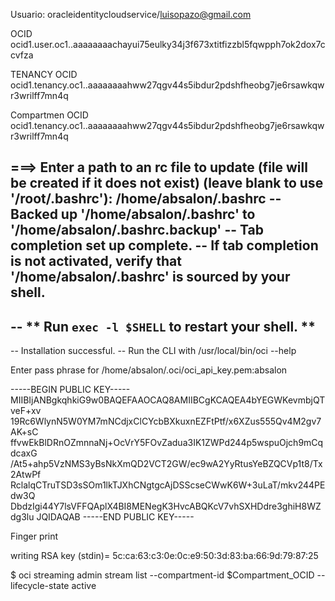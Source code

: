 Usuario:
oracleidentitycloudservice/luisopazo@gmail.com

OCID
ocid1.user.oc1..aaaaaaaachayui75eulky34j3f673xtitfizzbl5fqwpph7ok2dox7ccvfza

TENANCY OCID
ocid1.tenancy.oc1..aaaaaaaahww27qgv44s5ibdur2pdshfheobg7je6rsawkqwr3wrilff7mn4q

Compartmen OCID
ocid1.tenancy.oc1..aaaaaaaahww27qgv44s5ibdur2pdshfheobg7je6rsawkqwr3wrilff7mn4q


===> Enter a path to an rc file to update (file will be created if it does not exist) (leave blank to use '/root/.bashrc'): /home/absalon/.bashrc
-- Backed up '/home/absalon/.bashrc' to '/home/absalon/.bashrc.backup'
-- Tab completion set up complete.
-- If tab completion is not activated, verify that '/home/absalon/.bashrc' is sourced by your shell.
-- 
-- ** Run `exec -l $SHELL` to restart your shell. **
-- 
-- Installation successful.
-- Run the CLI with /usr/local/bin/oci --help

Enter pass phrase for /home/absalon/.oci/oci_api_key.pem:absalon

-----BEGIN PUBLIC KEY-----
MIIBIjANBgkqhkiG9w0BAQEFAAOCAQ8AMIIBCgKCAQEA4bYEGWKevmbjQTveF+xv
19Rc6WlynN5W0YM7mNCdjxClCYcbBXkuxnEZFtPtf/x6XZus555Qv4M2gv7AK+sC
ffvwEkBlDRnOZmnnaNj+OcVrY5FOvZadua3IK1ZWPd244p5wspuOjch9mCqdcaxG
/At5+ahp5VzNMS3yBsNkXmQD2VCT2GW/ec9wA2YyRtusYeBZQCVp1t8/Tx2AtwPf
RclalqCTruTSD3sSOm1lkTJXhCNgtgcAjDSScseCWwK6W+3uLaT/mkv244PEdw3Q
DbdzIgi44Y7lsVFFQAplX4BI8MENegK3HvcABQKcV7vhSXHDdre3ghiH8WZdg3lu
JQIDAQAB
-----END PUBLIC KEY-----

Finger print

writing RSA key
(stdin)= 5c:ca:63:c3:0e:0c:e9:50:3d:83:ba:66:9d:79:87:25

$ oci streaming admin stream list --compartment-id $Compartment_OCID --lifecycle-state active
